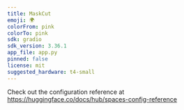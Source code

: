 ```yaml
---
title: MaskCut
emoji: 🌍
colorFrom: pink
colorTo: pink
sdk: gradio
sdk_version: 3.36.1
app_file: app.py
pinned: false
license: mit
suggested_hardware: t4-small
---
```


Check out the configuration reference at https://huggingface.co/docs/hub/spaces-config-reference
